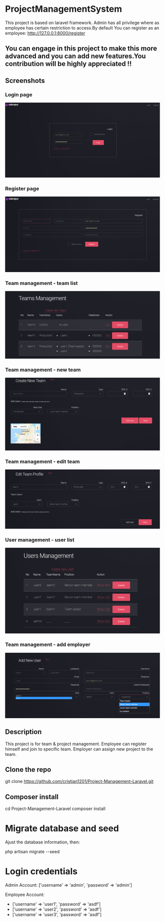 # ProjectManagementSystem

This project is based on laravel framework.
Admin has all privilege where as employee has certain restriction to access.By default You can register as an employee:
http://127.0.0.1:8000/register

## You can engage in this project to make this more advanced and you can add new features.You contribution will be highly appreciated !!

## Screenshots

### Login page
![login page](images/login.jpg)

### Register page
![register_page](images/register.jpg)

### Team management - team list
![teamTable](images/teamList.jpg)

### Team management - new team
![addTeam](images/addTeam.jpg)

### Team management - edit team
![editTeam](images/editTeam.jpg)

### User management - user list
![userList](images/userList.jpg)

### Team management - add employer
![addUser](images/addUser.jpg)


## Description
This project is for team & project management.
Employee can register himself and join to specific team.
Employer can assign new project to the team.

## Clone the repo
git clone https://github.com/cristian1201/Project-Management-Laravel.git

## Composer install
cd Project-Management-Laravel
composer install

# Migrate database and seed
Ajust the database information, then:

php artisan migrate --seed

# Login credentials
Admin Account: ['username' => 'admin', 'password' => 'admin'] <br>

Employee Account: 
- ['username' => 'user1', 'password' => 'asdf'] <br>
- ['username' => 'user2', 'password' => 'asdf'] <br>
- ['username' => 'user3', 'password' => 'asdf'] <br>



